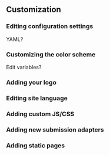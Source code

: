 ## Customization

### Editing configuration settings

YAML?

### Customizing the color scheme

Edit variables?

### Adding your logo

### Editing site language

### Adding custom JS/CSS

### Adding new submission adapters

### Adding static pages
